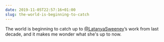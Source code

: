 ```yaml
---
date: 2019-11-05T22:57:16+01:00
slug: the-world-is-beginning-to-catch
---
```

The world is beginning to catch up to [@LatanyaSweeney](https://twitter.com/LatanyaSweeney)’s work from last decade, and it makes me wonder what she's up to now.

